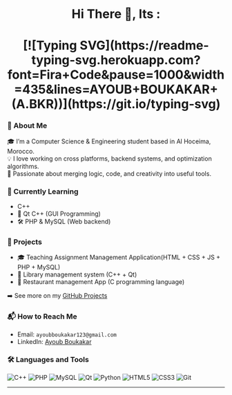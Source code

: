 <h1 align="center">Hi There 👋, Its :</h1>

<h1 align="center">[![Typing SVG](https://readme-typing-svg.herokuapp.com?font=Fira+Code&pause=1000&width=435&lines=AYOUB+BOUKAKAR+(A.BKR))](https://git.io/typing-svg)</h1>
         

### 🌟 About Me
🎓 I’m a Computer Science & Engineering student based in Al Hoceima, Morocco.  
💡 I love working on cross platforms, backend systems, and optimization algorithms.  
🔧 Passionate about merging logic, code, and creativity into useful tools.  

### 🌱 Currently Learning
- C++
- 📘 Qt C++ (GUI Programming)
- 🛠 PHP & MySQL (Web backend)

### 🔗 Projects
- 🎓 Teaching Assignment Management Application(HTML + CSS + JS + PHP + MySQL)
- 📖 Library management system (C++ + Qt)
- 🍕 Restaurant management App (C programming language)

➡️ See more on my [GitHub Projects](https://github.com/ayoubbkr)

### 📬 How to Reach Me
- Email: `ayoubboukakar123@gmail.com`
- LinkedIn: [Ayoub Boukakar](https://ma.linkedin.com/in/ayoub-boukakar)

### 🛠️ Languages and Tools
![C++](https://img.shields.io/badge/-C++-00599C?style=flat-square&logo=c%2B%2B)
![PHP](https://img.shields.io/badge/-PHP-777BB4?style=flat-square&logo=php)
![MySQL](https://img.shields.io/badge/-MySQL-4479A1?style=flat-square&logo=mysql)
![Qt](https://img.shields.io/badge/-Qt-41CD52?style=flat-square&logo=qt)
![Python](https://img.shields.io/badge/-Python-3776AB?style=flat-square&logo=python)
![HTML5](https://img.shields.io/badge/-HTML5-E34F26?style=flat-square&logo=html5)
![CSS3](https://img.shields.io/badge/-CSS3-1572B6?style=flat-square&logo=css3)
![Git](https://img.shields.io/badge/-Git-F05032?style=flat-square&logo=git)

---
